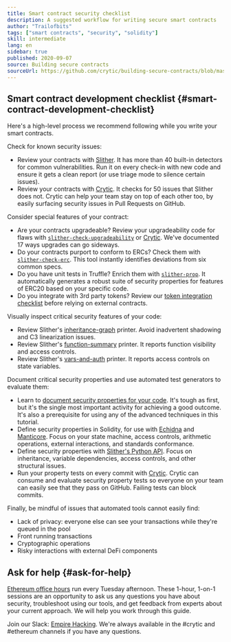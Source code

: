 ```yaml
---
title: Smart contract security checklist
description: A suggested workflow for writing secure smart contracts
author: "Trailofbits"
tags: ["smart contracts", "security", "solidity"]
skill: intermediate
lang: en
sidebar: true
published: 2020-09-07
source: Building secure contracts
sourceUrl: https://github.com/crytic/building-secure-contracts/blob/master/development-guidelines/workflow.md
---
```


## Smart contract development checklist {#smart-contract-development-checklist}

Here's a high-level process we recommend following while you write your smart contracts.

Check for known security issues:

- Review your contracts with [Slither](https://github.com/crytic/slither). It has more than 40 built-in detectors for common vulnerabilities. Run it on every check-in with new code and ensure it gets a clean report (or use triage mode to silence certain issues).
- Review your contracts with [Crytic](https://crytic.io/). It checks for 50 issues that Slither does not. Crytic can help your team stay on top of each other too, by easily surfacing security issues in Pull Requests on GitHub.

Consider special features of your contract:

- Are your contracts upgradeable? Review your upgradeability code for flaws with [`slither-check-upgradeability`](https://github.com/crytic/slither/wiki/Upgradeability-Checks) or [Crytic](https://blog.trailofbits.com/2020/06/12/upgradeable-contracts-made-safer-with-crytic/). We've documented 17 ways upgrades can go sideways.
- Do your contracts purport to conform to ERCs? Check them with [`slither-check-erc`](https://github.com/crytic/slither/wiki/ERC-Conformance). This tool instantly identifies deviations from six common specs.
- Do you have unit tests in Truffle? Enrich them with [`slither-prop`](https://github.com/crytic/slither/wiki/Property-generation). It automatically generates a robust suite of security properties for features of ERC20 based on your specific code.
- Do you integrate with 3rd party tokens? Review our [token integration checklist](/developers/tutorials/token-integration-checklist/) before relying on external contracts.

Visually inspect critical security features of your code:

- Review Slither's [inheritance-graph](https://github.com/trailofbits/slither/wiki/Printer-documentation#inheritance-graph) printer. Avoid inadvertent shadowing and C3 linearization issues.
- Review Slither's [function-summary](https://github.com/trailofbits/slither/wiki/Printer-documentation#function-summary) printer. It reports function visibility and access controls.
- Review Slither's [vars-and-auth](https://github.com/trailofbits/slither/wiki/Printer-documentation#variables-written-and-authorization) printer. It reports access controls on state variables.

Document critical security properties and use automated test generators to evaluate them:

- Learn to [document security properties for your code](/developers/tutorials/guide-to-smart-contract-security-tools/). It's tough as first, but it's the single most important activity for achieving a good outcome. It's also a prerequisite for using any of the advanced techniques in this tutorial.
- Define security properties in Solidity, for use with [Echidna](https://github.com/crytic/echidna) and [Manticore](https://manticore.readthedocs.io/en/latest/verifier.html). Focus on your state machine, access controls, arithmetic operations, external interactions, and standards conformance.
- Define security properties with [Slither's Python API](/developers/tutorials/how-to-use-slither-to-find-smart-contract-bugs/). Focus on inheritance, variable dependencies, access controls, and other structural issues.
- Run your property tests on every commit with [Crytic](https://crytic.io). Crytic can consume and evaluate security property tests so everyone on your team can easily see that they pass on GitHub. Failing tests can block commits.

Finally, be mindful of issues that automated tools cannot easily find:

- Lack of privacy: everyone else can see your transactions while they're queued in the pool
- Front running transactions
- Cryptographic operations
- Risky interactions with external DeFi components

## Ask for help {#ask-for-help}

[Ethereum office hours](https://calendly.com/dan-trailofbits/ethereum-office-hours) run every Tuesday afternoon. These 1-hour, 1-on-1 sessions are an opportunity to ask us any questions you have about security, troubleshoot using our tools, and get feedback from experts about your current approach. We will help you work through this guide.

Join our Slack: [Empire Hacking](https://join.slack.com/t/empirehacking/shared_invite/zt-h97bbrj8-1jwuiU33nnzg67JcvIciUw). We're always available in the #crytic and #ethereum channels if you have any questions.
